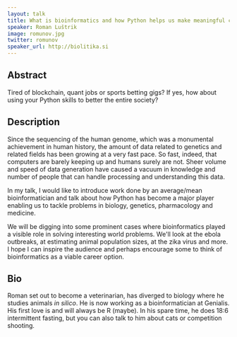 ```yaml
---
layout: talk
title: What is bioinformatics and how Python helps us make meaningful contributions to society
speaker: Roman Luštrik
image: romunov.jpg
twitter: romunov
speaker_url: http://biolitika.si
---
```


## Abstract
Tired of blockchain, quant jobs or sports betting gigs? If yes, how about using your Python skills to better the entire society?

## Description
Since the sequencing of the human genome, which was a monumental achievement in human history, the amount of data related to genetics and related fields has been growing at a very fast pace. So fast, indeed, that computers are barely keeping up and humans surely are not. Sheer volume and speed of data generation have caused a vacuum in knowledge and number of people that can handle processing and understanding this data.

In my talk, I would like to introduce work done by an average/mean bioinformatician and talk about how Python has become a major player enabling us to tackle problems in biology, genetics, pharmacology and medicine. 

We will be digging into some prominent cases where bioinformatics played a visible role in solving interesting world problems. We'll look at the ebola outbreaks, at estimating animal population sizes, at the zika virus and more. I hope I can inspire the audience and perhaps encourage some to think of bioinformatics as a viable career option.

## Bio
Roman set out to become a veterinarian, has diverged to biology where he studies animals _in silico_. He is now working as a bioinformatician at Genialis. His first love is and will always be R (maybe). In his spare time, he does 18:6 intermittent fasting, but you can also talk to him about cats or competition shooting.

